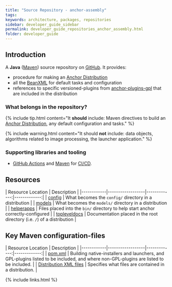 ```yaml
---
title: "Source Repository - anchor-assembly"
tags:
keywords: architecture, packages, repositories
sidebar: developer_guide_sidebar
permalink: developer_guide_repositories_anchor_assembly.html
folder: developer_guide
---
```


## Introduction

A **Java** ([Maven](/developer_guide_environment_maven.html)) source repository on [GitHub](https://github.com/anchoranalysis/anchor-assembly). It provides:

- procedure for making an [Anchor Distribution](/developer_guide_anchor_distribution.html)
- all the [BeanXML](/user_guide_bean_xml.html) for default tasks and configuration
- references to specific versioned-plugins from [anchor-plugins-gpl](/developer_guide_repositories_anchor_plugins_gpl.html) that are included in the distribution

### What belongs in the repository?

{% include tip.html content="It **should** include: Maven directives to build an [Anchor Distribution](/developer_guide_anchor_distribution.html), any default configuration and tasks." %}

{% include warning.html content="It should **not** include: data objects, algorithms related to image processing, the launcher application." %}

### Supporting libraries and tooling

- [GitHub Actions](https://github.com/anchoranalysis/anchor-assembly/actions) and [Maven](https://maven.apache.org/) for [CI/CD](https://en.wikipedia.org/wiki/CI/CD).

## Resources

| Resource Location | Description  |
|------------|------------------|-------------:|-------------:|
| [config](https://github.com/anchoranalysis/anchor-assembly/tree/master/src/main/resources/config) | What becomes the `config/` directory in a distribution |
| [models](https://github.com/anchoranalysis/anchor-assembly/tree/master/src/main/resources/models) | What becomes the `models/` directory in a distribution |
| [helperapps](https://github.com/anchoranalysis/anchor-assembly/tree/master/src/main/resources/helperapps) | Files placed into the `bin/` directory to help start anchor correctly-configured |
| [topleveldocs](https://github.com/anchoranalysis/anchor-assembly/tree/master/src/main/resources/topleveldocs) | Documentation placed in the root directory (i.e. `/`) of a distribution |

## Key Maven configuration-files

| Resource Location | Description  |
|------------|------------------|-------------:|-------------:|
| [pom.xml](https://github.com/anchoranalysis/anchor-assembly/blob/master/pom.xml) | Building native-installers and launchers, and GPL-plugins listed to be included, and where non-GPL-plugins are listed to be included. |
| [Distribution XML files](https://github.com/anchoranalysis/anchor-assembly/tree/master/src/assembly) | Specifies what files are contained in a distribution. |





{% include links.html %}

